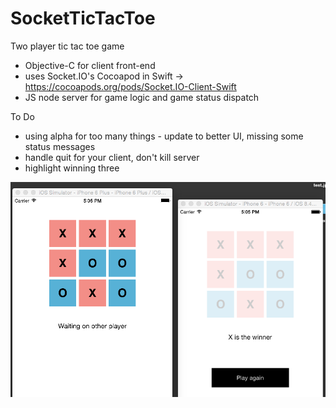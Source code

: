 # SocketTicTacToe
Two player tic tac toe game

- Objective-C for client front-end
- uses Socket.IO's Cocoapod in Swift -> https://cocoapods.org/pods/Socket.IO-Client-Swift
- JS node server for game logic and game status dispatch 


To Do 

- using alpha for too many things - update to better UI, missing some status messages
- handle quit for your client, don't kill server 
- highlight winning three

![alt tag](tictactoe.png "screen shot of current vs")
